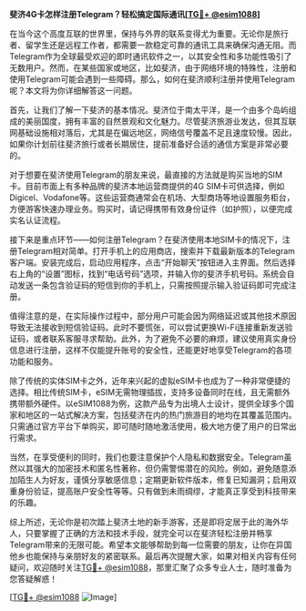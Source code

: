 **斐济4G卡怎样注册Telegram？轻松搞定国际通讯[[TG💪+ @esim1088](https://t.me/s/esim1088)]**

在当今这个高度互联的世界里，保持与外界的联系变得尤为重要。无论你是旅行者、留学生还是远程工作者，都需要一款稳定可靠的通讯工具来确保沟通无阻。而Telegram作为全球最受欢迎的即时通讯软件之一，以其安全性和多功能性吸引了无数用户。然而，在某些国家或地区，比如斐济，由于网络环境的特殊性，注册和使用Telegram可能会遇到一些障碍。那么，如何在斐济顺利注册并使用Telegram呢？本文将为你详细解答这一问题。

首先，让我们了解一下斐济的基本情况。斐济位于南太平洋，是一个由多个岛屿组成的美丽国度，拥有丰富的自然景观和文化魅力。尽管斐济旅游业发达，但其互联网基础设施相对落后，尤其是在偏远地区，网络信号覆盖不足且速度较慢。因此，如果你计划前往斐济旅行或者长期居住，提前准备好合适的通信方案是非常必要的。

对于想要在斐济使用Telegram的朋友来说，最直接的方法就是购买当地的SIM卡。目前市面上有多种品牌的斐济本地运营商提供的4G SIM卡可供选择，例如Digicel、Vodafone等。这些运营商通常会在机场、大型商场等地设置服务柜台，方便游客快速办理业务。购买时，请记得携带有效身份证件（如护照），以便完成实名认证流程。

接下来是重点环节——如何注册Telegram？在斐济使用本地SIM卡的情况下，注册Telegram相对简单。打开手机上的应用商店，搜索并下载最新版本的Telegram客户端。安装完成后，启动应用程序，点击“开始聊天”按钮进入主界面。然后选择右上角的“设置”图标，找到“电话号码”选项，并输入你的斐济手机号码。系统会自动发送一条包含验证码的短信到你的手机上，只需按照提示输入验证码即可完成注册。

值得注意的是，在实际操作过程中，部分用户可能会因为网络延迟或其他技术原因导致无法接收到短信验证码。此时不要慌张，可以尝试更换Wi-Fi连接重新发送验证码，或者联系客服寻求帮助。此外，为了避免不必要的麻烦，建议使用真实身份信息进行注册，这样不仅能提升账号的安全性，还能更好地享受Telegram的各项功能和服务。

除了传统的实体SIM卡之外，近年来兴起的虚拟eSIM卡也成为了一种非常便捷的选择。相比传统SIM卡，eSIM无需物理插拔，支持多设备同时在线，且无需额外携带额外硬件。以eSIM1088为例，这款产品专为出境人士设计，提供全球多个国家和地区的一站式解决方案，包括斐济在内的热门旅游目的地均在其覆盖范围内。只需通过官方平台下单购买，即可随时随地激活使用，极大地方便了用户的日常出行需求。

当然，在享受便利的同时，我们也要注意保护个人隐私和数据安全。Telegram虽然以其强大的加密技术和匿名性著称，但仍需警惕潜在的风险。例如，避免随意添加陌生人为好友，谨慎分享敏感信息；定期更新软件版本，修复已知漏洞；启用双重身份验证，提高账户安全性等等。只有做到未雨绸缪，才能真正享受到科技带来的乐趣。

综上所述，无论你是初次踏上斐济土地的新手游客，还是即将定居于此的海外华人，只要掌握了正确的方法和技术手段，就完全可以在斐济轻松注册并畅享Telegram带来的无限可能。希望本文能够帮助到每一位需要的朋友，让你在异国他乡也能保持与亲朋好友的紧密联系。最后再次提醒大家，如果对相关内容有任何疑问，欢迎随时关注[TG💪+ @esim1088](https://t.me/s/esim1088)，那里汇聚了众多专业人士，随时准备为您答疑解惑！

[[TG💪+ @esim1088](https://t.me/s/esim1088) ![Image](https://i.postimg.cc/4NQfJmqS/Snipaste-2025-05-13-00-14-12.png)]